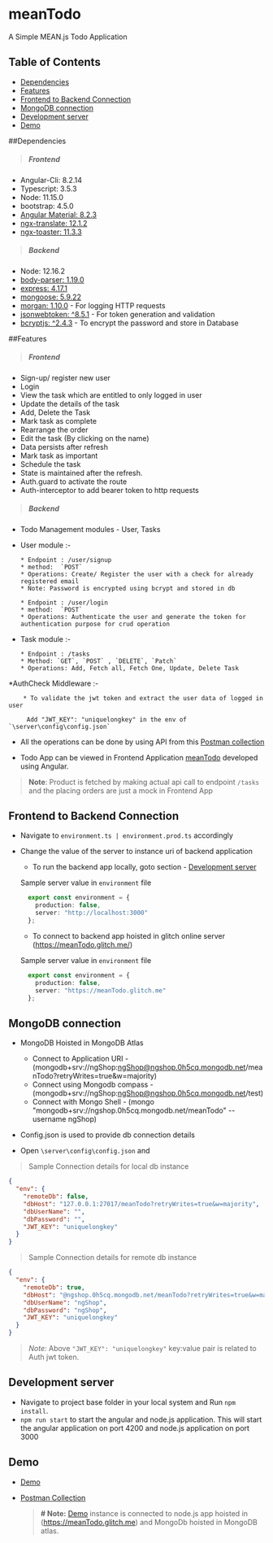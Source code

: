 # meanTodo

A Simple MEAN.js Todo Application 

## Table of Contents
- [Dependencies](README.md#dependencies)
- [Features](README.md#features)
- [Frontend to Backend Connection](README.md#frontend-to-backend-connection)
- [MongoDB connection](README.md#mongodb-connection)
- [Development server](README.md#development-server)
- [Demo](README.md#demo)

##Dependencies
 > ##### Frontend
 * Angular-Cli: 8.2.14
 * Typescript: 3.5.3
 * Node: 11.15.0
 * bootstrap: 4.5.0
 * [Angular Material: 8.2.3](https://www.npmjs.com/package/@angular/material)
 * [ngx-translate: 12.1.2](https://www.npmjs.com/package/@ngx-translate/core)
 * [ngx-toaster: 11.3.3](https://www.npmjs.com/package/ngx-toastr)
 
 > ##### Backend
  * Node: 12.16.2
  * [body-parser: 1.19.0](https://www.npmjs.com/package/body-parser)
  * [express: 4.17.1](https://www.npmjs.com/package/express)
  * [mongoose: 5.9.22](https://www.npmjs.com/package/mongoose)
  * [morgan: 1.10.0](https://www.npmjs.com/package/morgan) - For logging HTTP requests
  * [jsonwebtoken: ^8.5.1](https://www.npmjs.com/package/jsonwebtoken) - For token generation and validation
  * [bcryptjs: ^2.4.3](https://www.npmjs.com/package/bcryptjs) - To encrypt the password and store in Database
  
##Features

> ##### Frontend
  * Sign-up/ register new user
  * Login 
  * View the task which are entitled to only logged in user 
  * Update the details of the task
  * Add, Delete the Task
  * Mark task as complete
  * Rearrange the order
  * Edit the task (By clicking on the name) 
  * Data persists after refresh
  * Mark task as important
  * Schedule the task
  * State is maintained after the refresh.
  * Auth.guard to activate the route
  * Auth-interceptor to add bearer token to http requests
  
> ##### Backend
  * Todo Management modules - User, Tasks
  * User module :-
  
        * Endpoint : /user/signup 
        * method:  `POST`
        * Operations: Create/ Register the user with a check for already registered email
        * Note: Password is encrypted using bcrypt and stored in db
        
        * Endpoint : /user/login 
        * method:  `POST`
        * Operations: Authenticate the user and generate the token for authentication purpose for crud operation
  
  * Task module :-
  
        * Endpoint : /tasks 
        * Method: `GET`, `POST` , `DELETE`, `Patch`
        * Operations: Add, Fetch all, Fetch One, Update, Delete Task
  
  *AuthCheck Middleware :-
  
        * To validate the jwt token and extract the user data of logged in user
        
         Add "JWT_KEY": "uniquelongkey" in the env of `\server\config\config.json`

        
  * All the operations can be done by using API from this [Postman collection](https://documenter.getpostman.com/view/11998783/T1DpBGvM) 

  * Todo App can be viewed in Frontend Application [meanTodo](https://samyajithm.github.io/meanTodo/#/login) developed using Angular.
   
  > **Note**: Product is fetched by making actual api call to endpoint `/tasks` and the placing orders are just a mock in Frontend App


## Frontend to Backend Connection
  * Navigate to `environment.ts | environment.prod.ts` accordingly
  * Change the value of the server to instance uri of backend application
      * To run the backend app locally, goto section - [Development server](README.md#development-server)
      
      Sample server value in `environment` file
      ```typescript
        export const environment = {
          production: false,
          server: "http://localhost:3000"
        };         
      ```  
      * To connect to backend app hoisted in glitch online server (https://meanTodo.glitch.me/)
      
      Sample server value in `environment` file
      ```typescript
        export const environment = {
          production: false,
          server: "https://meanTodo.glitch.me"
        };         
      ```  
      
## MongoDB connection 
* MongoDB Hoisted in MongoDB Atlas 
    * Connect to Application URI -(mongodb+srv://ngShop:ngShop@ngshop.0h5cq.mongodb.net/meanTodo?retryWrites=true&w=majority)
    * Connect using Mongodb compass - (mongodb+srv://ngShop:ngShop@ngshop.0h5cq.mongodb.net/test) 
    * Connect with Mongo Shell - (mongo "mongodb+srv://ngshop.0h5cq.mongodb.net/meanTodo" --username ngShop)

* Config.json is used to provide db connection details
* Open `\server\config\config.json` and

> Sample Connection details for local db instance
```json
{
  "env": {
    "remoteDb": false,
    "dbHost": "127.0.0.1:27017/meanTodo?retryWrites=true&w=majority",
    "dbUserName": "",
    "dbPassword": "",
    "JWT_KEY": "uniquelongkey"
  }
}
```
> Sample Connection details for remote db instance
```json
{
  "env": {
    "remoteDb": true,
    "dbHost": "@ngshop.0h5cq.mongodb.net/meanTodo?retryWrites=true&w=majority",
    "dbUserName": "ngShop",
    "dbPassword": "ngShop",
    "JWT_KEY": "uniquelongkey"
  }
}
```  
>*Note:* Above `"JWT_KEY": "uniquelongkey"` key:value pair is related to Auth jwt token.
## Development server

* Navigate to project base folder in your local system and Run `npm install`.
* `npm run start` to start the angular and node.js application. This will start the angular application on port 4200 and node.js application on port 3000


## Demo 

* [Demo](https://samyajithm.github.io/meanTodo/#/login)
* [Postman Collection](https://documenter.getpostman.com/view/11998783/T1DpBGvM)

  > **# Note:** [Demo](https://samyajithm.github.io/meanTodo/#/login) instance is connected to node.js app hoisted in (https://meanTodo.glitch.me) and MongoDb hoisted in MongoDB atlas.
